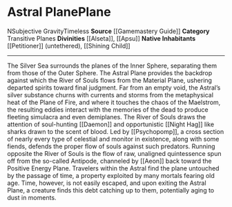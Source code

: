 ﻿---
alignment: N
element: null
id: '8'
name: Astral Plane
plane_category: Transitive Planes
rarity: Common
source: '[[DATABASE/source/Gamemastery Guide|Gamemastery Guide]]'
trait:
- '[[DATABASE/trait/Subjective Gravity|Subjective Gravity]]'
- '[[DATABASE/trait/Timeless|Timeless]]'
type: Plane

---
# Astral Plane<span class="item-type">Plane</span>

<span class="trait-alignment item-trait">N</span><span class="item-trait">Subjective Gravity</span><span class="item-trait">Timeless</span>
**Source** [[Gamemastery Guide]]
**Category** Transitive Planes
**Divinities** [[Alseta]], [[Apsu]]
**Native Inhabitants** [[Petitioner]] (untethered), [[Shining Child]]

---
The Silver Sea surrounds the planes of the Inner Sphere, separating them from those of the Outer Sphere. The Astral Plane provides the backdrop against which the River of Souls flows from the Material Plane, ushering departed spirits toward final judgment. Far from an empty void, the Astral’s silver substance churns with currents and storms from the metaphysical heat of the Plane of Fire, and where it touches the chaos of the Maelstrom, the resulting eddies interact with the memories of the dead to produce fleeting simulacra and even demiplanes.
 The River of Souls draws the attention of soul-hunting [[Daemon]] and opportunistic [[Night Hag]] like sharks drawn to the scent of blood. Led by [[Psychopomp]], a cross section of nearly every type of celestial and monitor in existence, along with some fiends, defends the proper flow of souls against such predators. Running opposite the River of Souls is the flow of raw, unaligned quintessence spun off from the so-called Antipode, channeled by [[Aeon]] back toward the Positive Energy Plane.
 Travelers within the Astral find the plane untouched by the passage of time, a property exploited by many mortals fearing old age. Time, however, is not easily escaped, and upon exiting the Astral Plane, a creature finds this debt catching up to them, potentially aging to dust in moments.
